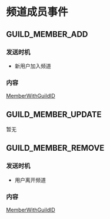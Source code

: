 # 频道成员事件

## GUILD_MEMBER_ADD

### 发送时机
- 新用户加入频道

### 内容
[MemberWithGuildID](../openapi/member/model.md#MemberWithGuildID)

## GUILD_MEMBER_UPDATE

暂无

## GUILD_MEMBER_REMOVE

### 发送时机
- 用户离开频道

### 内容
[MemberWithGuildID](../openapi/member/model.md#MemberWithGuildID)